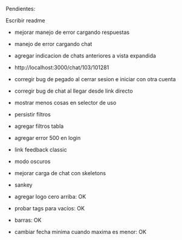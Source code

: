 Pendientes:

Escribir readme

- mejorar manejo de error cargando respuestas
- manejo de error cargando chat
- agregar indicacion de chats anteriores a vista expandida
- http://localhost:3000/chat/103/101281

- corregir bug de pegado al cerrar sesion e iniciar con otra cuenta
- corregir bug de chat al llegar desde link directo
- mostrar menos cosas en selector de uso
- persistir filtros
- agregar filtros tabla
- agregar error 500 en login
- link feedback classic
- modo oscuros
- mejorar carga de chat con skeletons
- sankey

- agregar logo cero arriba: OK
- probar tags para vacíos: OK
- barras: OK
- cambiar fecha minima cuando maxima es menor: OK